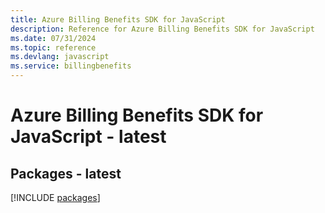 ```yaml
---
title: Azure Billing Benefits SDK for JavaScript
description: Reference for Azure Billing Benefits SDK for JavaScript
ms.date: 07/31/2024
ms.topic: reference
ms.devlang: javascript
ms.service: billingbenefits
---
```

# Azure Billing Benefits SDK for JavaScript - latest
## Packages - latest
[!INCLUDE [packages](billing-benefits-index.md)]